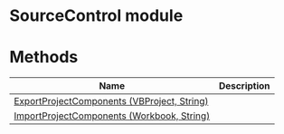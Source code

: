 # SourceControl module

# Methods

|Name|Description|
|-|-|
|[ExportProjectComponents (VBProject, String)](./ExportProjectComponents.md)||
|[ImportProjectComponents (Workbook, String)](./ImportProjectComponents.md)||
